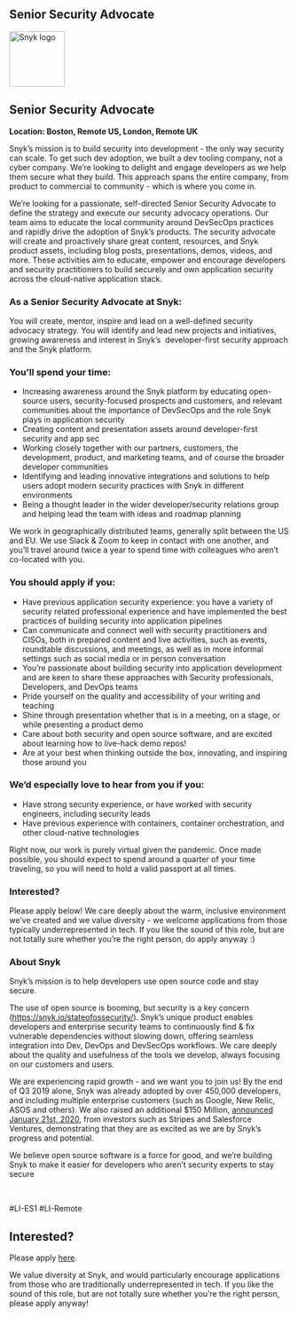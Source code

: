 Senior Security Advocate 
---

<img src="https://res.cloudinary.com/snyk/image/upload/v1537345894/press-kit/brand/logo-black.png" width="100" alt="Snyk logo" />

<h2><strong>Senior Security Advocate&nbsp;</strong></h2>
<p><strong>Location: Boston, Remote US, London, Remote UK</strong></p>
<p><span style="font-weight: 400;">Snyk’s mission is to build security into development - the only way security can scale. To get such dev adoption, we built a dev tooling company, not a cyber company. We’re looking to delight and engage developers as we help them secure what they build. This approach spans the entire company, from product to commercial to community - which is where you come in.</span></p>
<p><span style="font-weight: 400;">We’re looking for a passionate</span><span style="font-weight: 400;">, self-directed Senior Security Advocate to define the strategy and execute our security advocacy operations. Our team aims to educate the local community around DevSecOps practices and rapidly drive the adoption of Snyk’s products. The security advocate will create and proactively share great content, resources, and Snyk product assets, including blog posts, presentations, demos, videos, and more. These activities aim to educate, empower and encourage developers and security practitioners to build securely and own application security across the cloud-native application stack</span><span style="font-weight: 400;">.</span></p>
<h3><strong>As a Senior Security Advocate at Snyk:</strong></h3>
<p><span style="font-weight: 400;">You will create, mentor, inspire and lead on a well-defined security advocacy strategy. You will identify and lead new projects and initiatives, growing awareness and interest in Snyk’s&nbsp; developer-first security approach and the Snyk platform.&nbsp;</span></p>
<h3><strong>You’ll spend your time:</strong></h3>
<ul>
<li style="font-weight: 400;"><span style="font-weight: 400;">Increasing awareness around the Snyk platform by educating open-source users, security-focused prospects and customers, and relevant communities about the importance of DevSecOps and the role Snyk plays in application security</span></li>
<li style="font-weight: 400;"><span style="font-weight: 400;">Creating content and presentation assets around developer-first security and app sec</span></li>
<li style="font-weight: 400;"><span style="font-weight: 400;">Working closely together with our partners, customers, the development, product, and marketing teams, and of course the broader developer communities</span></li>
<li style="font-weight: 400;"><span style="font-weight: 400;">Identifying and leading innovative integrations and solutions to help users adopt modern security practices with Snyk in different environments</span></li>
<li style="font-weight: 400;"><span style="font-weight: 400;">Being a thought leader in the wider developer/security relations group and helping lead the team with ideas and roadmap planning</span></li>
</ul>
<p><span style="font-weight: 400;">We work in geographically distributed teams, generally split between the US and EU. We use Slack &amp; Zoom to keep in contact with one another, and you’ll travel around twice a year to spend time with colleagues who aren’t co-located with you.</span></p>
<h3><strong>You should apply if you:</strong></h3>
<ul>
<li style="font-weight: 400;"><span style="font-weight: 400;">Have previous application security experience: you have a variety of security related professional experience and have implemented the best practices of building security into application pipelines</span></li>
<li style="font-weight: 400;"><span style="font-weight: 400;">Can communicate and connect well with security practitioners and CISOs, both in prepared content and live activities, such as events, roundtable discussions, and meetings, as well as in more informal settings such as social media or in person conversation</span></li>
<li style="font-weight: 400;"><span style="font-weight: 400;">You’re passionate about building security into application development and are keen to share these approaches with Security professionals, Developers, and DevOps teams</span></li>
<li style="font-weight: 400;"><span style="font-weight: 400;">Pride yourself on the quality and accessibility of your writing and teaching</span></li>
<li style="font-weight: 400;"><span style="font-weight: 400;">Shine through presentation whether that is in a meeting, on a stage, or while presenting a product demo</span></li>
<li style="font-weight: 400;"><span style="font-weight: 400;">Care about both security and open source software, and are excited about learning how to live-hack demo repos!</span></li>
<li style="font-weight: 400;"><span style="font-weight: 400;">Are at your best when thinking outside the box, innovating, and inspiring those around you</span></li>
</ul>
<h3><strong>We’d especially love to hear from you if you:</strong></h3>
<ul>
<li style="font-weight: 400;"><span style="font-weight: 400;">Have strong security experience, or have worked with security engineers, including security leads</span></li>
<li style="font-weight: 400;"><span style="font-weight: 400;">Have previous experience with containers, container orchestration, and other cloud-native technologies</span></li>
</ul>
<p><span style="font-weight: 400;">Right now, our work is purely virtual given the pandemic. Once made possible, you should expect to spend around a quarter of your time traveling, so you will need to hold a valid passport at all times.</span></p>
<h3><strong>Interested?</strong></h3>
<p><span style="font-weight: 400;">Please apply below! We care deeply about the warm, inclusive environment we’ve created and we value diversity - we welcome applications from those typically underrepresented in tech. If you like the sound of this role, but are not totally sure whether you’re the right person, do apply anyway :)</span></p>
<h3><strong>About Snyk</strong></h3>
<p><span style="font-weight: 400;">Snyk’s mission is to help developers use open source code and stay secure.&nbsp;</span></p>
<p><span style="font-weight: 400;">The use of open source is booming, but security is a key concern (</span><a href="https://snyk.io/stateofossecurity/"><span style="font-weight: 400;">https://snyk.io/stateofossecurity/</span></a><span style="font-weight: 400;">). Snyk’s unique product enables developers and enterprise security teams to continuously find &amp; fix vulnerable dependencies without slowing down, offering seamless integration into Dev, DevOps and DevSecOps workflows. </span><span style="font-weight: 400;">We care deeply about the quality and usefulness of the tools we develop, always focusing on our customers and users.&nbsp;</span></p>
<p><span style="font-weight: 400;">We are experiencing rapid growth - and we want you to join us! By the end of Q3 2019 alone, Snyk was already adopted by over 450,000 developers, and including multiple enterprise customers (such as Google, New Relic, ASOS and others). </span><span style="font-weight: 400;">We also raised an additional $150 Million, </span><a href="https://en.globes.co.il/en/article-open-source-security-platform-snyk-raises-70m-1001300189"><span style="font-weight: 400;">a</span></a><a href="https://snyk.io/blog/snyk-closes-150m/"><span style="font-weight: 400;">nnounced </span></a><span style="font-weight: 400;"><a href="https://snyk.io/blog/snyk-closes-150m/">January 21st, 2020</a>, from investors such as Stripes and Salesforce Ventures, demonstrating that they are as excited as we are by Snyk’s progress and potential</span><span style="font-weight: 400;">.</span></p>
<p><span style="font-weight: 400;">We believe open source software is a force for good, and we’re building Snyk to make it easier for developers who aren’t security experts to stay secure</span></p>
<p>&nbsp;</p>
<p><span style="font-weight: 400;">#LI-ES1 #LI-Remote</span></p>

Interested?
---

Please apply [here](https://boards.greenhouse.io/snyk/jobs/5021028002#app).

We value diversity at Snyk, and would particularly encourage applications from those who are traditionally underrepresented in tech.
If you like the sound of this role, but are not totally sure whether you’re the right person, please apply anyway!
